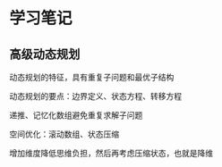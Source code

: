 # 学习笔记

## 高级动态规划

动态规划的特征，具有重复子问题和最优子结构

动态规划的要点：边界定义、状态方程、转移方程

递推、记忆化数组避免重复求解子问题

空间优化：滚动数组、状态压缩

增加维度降低思维负担，然后再考虑压缩状态，也就是降维